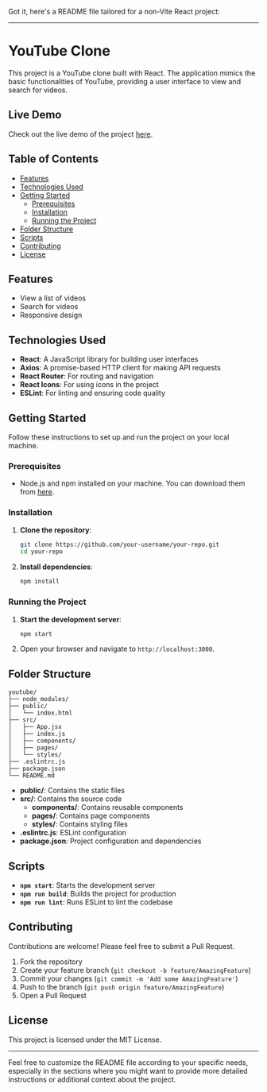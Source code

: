Got it, here's a README file tailored for a non-Vite React project:

---

# YouTube Clone

This project is a YouTube clone built with React. The application mimics the basic functionalities of YouTube, providing a user interface to view and search for videos.

## Live Demo

Check out the live demo of the project [here](https://66504a18ed8674157dc3cf0a--magnificent-buttercream-eae9fd.netlify.app/).

## Table of Contents

- [Features](#features)
- [Technologies Used](#technologies-used)
- [Getting Started](#getting-started)
  - [Prerequisites](#prerequisites)
  - [Installation](#installation)
  - [Running the Project](#running-the-project)
- [Folder Structure](#folder-structure)
- [Scripts](#scripts)
- [Contributing](#contributing)
- [License](#license)

## Features

- View a list of videos
- Search for videos
- Responsive design

## Technologies Used

- **React**: A JavaScript library for building user interfaces
- **Axios**: A promise-based HTTP client for making API requests
- **React Router**: For routing and navigation
- **React Icons**: For using icons in the project
- **ESLint**: For linting and ensuring code quality

## Getting Started

Follow these instructions to set up and run the project on your local machine.

### Prerequisites

- Node.js and npm installed on your machine. You can download them from [here](https://nodejs.org/).

### Installation

1. **Clone the repository**:

   ```sh
   git clone https://github.com/your-username/your-repo.git
   cd your-repo
   ```

2. **Install dependencies**:

   ```sh
   npm install
   ```

### Running the Project

1. **Start the development server**:

   ```sh
   npm start
   ```

2. Open your browser and navigate to `http://localhost:3000`.

## Folder Structure

```
youtube/
├── node_modules/
├── public/
│   └── index.html
├── src/
│   ├── App.jsx
│   ├── index.js
│   ├── components/
│   ├── pages/
│   └── styles/
├── .eslintrc.js
├── package.json
└── README.md
```

- **public/**: Contains the static files
- **src/**: Contains the source code
  - **components/**: Contains reusable components
  - **pages/**: Contains page components
  - **styles/**: Contains styling files
- **.eslintrc.js**: ESLint configuration
- **package.json**: Project configuration and dependencies

## Scripts

- **`npm start`**: Starts the development server
- **`npm run build`**: Builds the project for production
- **`npm run lint`**: Runs ESLint to lint the codebase

## Contributing

Contributions are welcome! Please feel free to submit a Pull Request.

1. Fork the repository
2. Create your feature branch (`git checkout -b feature/AmazingFeature`)
3. Commit your changes (`git commit -m 'Add some AmazingFeature'`)
4. Push to the branch (`git push origin feature/AmazingFeature`)
5. Open a Pull Request

## License

This project is licensed under the MIT License.

---

Feel free to customize the README file according to your specific needs, especially in the sections where you might want to provide more detailed instructions or additional context about the project.
